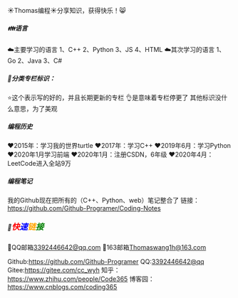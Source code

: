 :sunny:Thomas编程:sunny:分享知识，获得快乐！:smile_cat:
##### :family:语言
:cloud:主要学习的语言
1、C++
2、Python
3、JS
4、HTML
:cloud:其次学习的语言
1、Go
2、Java
3、C#
##### :book:分类专栏标识：
:star:这个表示写的好的，并且长期更新的专栏
:ok_hand:是意味着专栏停更了
其他标识没什么意思，为了美观
##### 编程历史
❤2015年：学习我的世界turtle
❤2017年：学习C++
❤2019年6月：学习Python
❤2020年1月学习前端
❤2020年1月：注册CSDN，6年级
❤2020年4月：LeetCode进入全站9万
##### 编程笔记
我的Github现在把所有的（C++、Python、web）笔记整合了
链接：<https://github.com/Github-Programer/Coding-Notes>
##### :link:<font face="方正体" size=4><font color=red>快</font><font color=blue>速</font><font color=orange>链</font><font color=green>接</font></font>
:e-mail:QQ邮箱<3392446642@qq.com>
:e-mail:163邮箱<Thomaswang1h@163.com>

Github:<https://github.com/Github-Programer>
QQ:<3392446642@qq>
Gitee:<https://gitee.com/cc_wyh>
知乎：<https://www.zhihu.com/people/Code365>
博客园：<https://www.cnblogs.com/coding365>